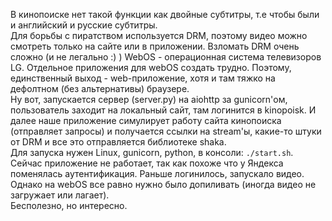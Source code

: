 В кинопоиске нет такой функции как двойные субтитры, т.е чтобы были и английский и русские субтитры.
<br>
Для борьбы с пиратством используется DRM, поэтому видео можно смотреть только на сайте или в приложении. Взломать DRM очень сложно (и не легально :) )
WebOS - операционная система телевизоров LG. Отдельное приложения для webOS создать трудно. Поэтому, единственный выход - web-приложение, хотя и там тяжко на дефолтном (без альтернативы) браузере.
<br>
Ну вот, запускается сервер (server.py) на aiohttp за gunicorn'ом, пользователь заходит на локальный сайт, там логинится в kinopoisk. И далее наше приложение симулирует работу
сайта кинопоиска (отправляет запросы) и получается ссылки на stream'ы, какие-то штуки от DRM и все это отправляется библиотеке shaka.
<br>
Для запуска нужен Linux, gunicorn, python, в консоли: ```./start.sh```.
<br>
Сейчас приложение не работает, так как похоже что у Яндекса поменялась аутентификация. Раньше логинилось, запускало видео. Однако на webOS все равно нужно было допиливать (иногда видео не загружает или лагает).
<br>
Бесполезно, но интересно.
